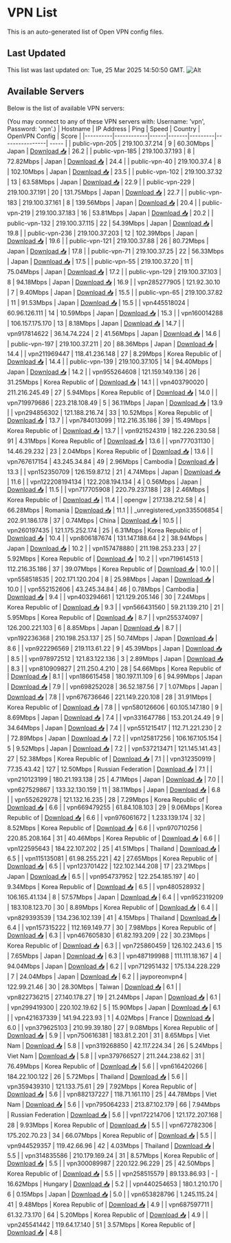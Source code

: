 # VPN List

This is an auto-generated list of Open VPN config files.

## Last Updated

This list was last updated on: Tue, 25 Mar 2025 14:50:50 GMT.
![Alt](https://repobeats.axiom.co/api/embed/186b98318ef1479477931607c1ad7d823f12451f.svg "Repobeats analytics image")

## Available Servers

Below is the list of available VPN servers:

(You may connect to any of these VPN servers with: Username: 'vpn', Password: 'vpn'.)
| Hostname | IP Address | Ping | Speed | Country | OpenVPN Config | Score |
|----------|------------|------|-------|---------|----------------| ----- |
| public-vpn-205 | 219.100.37.214 | 9 | 60.30Mbps | Japan | [Download 📥](./configs/server_0_JP.ovpn) | 26.2 |
| public-vpn-185 | 219.100.37.193 | 8 | 72.82Mbps | Japan | [Download 📥](./configs/server_1_JP.ovpn) | 24.4 |
| public-vpn-40 | 219.100.37.4 | 8 | 102.10Mbps | Japan | [Download 📥](./configs/server_2_JP.ovpn) | 23.5 |
| public-vpn-102 | 219.100.37.32 | 13 | 63.58Mbps | Japan | [Download 📥](./configs/server_3_JP.ovpn) | 22.9 |
| public-vpn-229 | 219.100.37.191 | 20 | 131.75Mbps | Japan | [Download 📥](./configs/server_4_JP.ovpn) | 22.7 |
| public-vpn-183 | 219.100.37.161 | 8 | 139.56Mbps | Japan | [Download 📥](./configs/server_5_JP.ovpn) | 20.4 |
| public-vpn-219 | 219.100.37.183 | 16 | 53.81Mbps | Japan | [Download 📥](./configs/server_6_JP.ovpn) | 20.2 |
| public-vpn-132 | 219.100.37.115 | 22 | 54.39Mbps | Japan | [Download 📥](./configs/server_7_JP.ovpn) | 19.8 |
| public-vpn-236 | 219.100.37.203 | 12 | 102.39Mbps | Japan | [Download 📥](./configs/server_8_JP.ovpn) | 19.6 |
| public-vpn-121 | 219.100.37.88 | 26 | 80.72Mbps | Japan | [Download 📥](./configs/server_9_JP.ovpn) | 17.8 |
| public-vpn-71 | 219.100.37.25 | 22 | 56.33Mbps | Japan | [Download 📥](./configs/server_10_JP.ovpn) | 17.5 |
| public-vpn-55 | 219.100.37.20 | 11 | 75.04Mbps | Japan | [Download 📥](./configs/server_11_JP.ovpn) | 17.2 |
| public-vpn-129 | 219.100.37.103 | 8 | 94.18Mbps | Japan | [Download 📥](./configs/server_12_JP.ovpn) | 16.9 |
| vpn285277905 | 121.92.30.10 | 7 | 9.40Mbps | Japan | [Download 📥](./configs/server_13_JP.ovpn) | 15.5 |
| public-vpn-65 | 219.100.37.82 | 11 | 91.53Mbps | Japan | [Download 📥](./configs/server_14_JP.ovpn) | 15.5 |
| vpn445518024 | 60.96.126.111 | 14 | 10.59Mbps | Japan | [Download 📥](./configs/server_15_JP.ovpn) | 15.3 |
| vpn160014288 | 106.157.175.170 | 13 | 8.18Mbps | Japan | [Download 📥](./configs/server_16_JP.ovpn) | 14.7 |
| vpn917814622 | 36.14.74.224 | 2 | 41.56Mbps | Japan | [Download 📥](./configs/server_17_JP.ovpn) | 14.6 |
| public-vpn-197 | 219.100.37.211 | 20 | 88.36Mbps | Japan | [Download 📥](./configs/server_18_JP.ovpn) | 14.4 |
| vpn211969447 | 118.41.236.148 | 27 | 8.29Mbps | Korea Republic of | [Download 📥](./configs/server_19_KR.ovpn) | 14.4 |
| public-vpn-139 | 219.100.37.105 | 14 | 94.40Mbps | Japan | [Download 📥](./configs/server_20_JP.ovpn) | 14.2 |
| vpn955264608 | 121.159.149.136 | 26 | 31.25Mbps | Korea Republic of | [Download 📥](./configs/server_21_KR.ovpn) | 14.1 |
| vpn403790020 | 211.216.245.49 | 27 | 5.94Mbps | Korea Republic of | [Download 📥](./configs/server_22_KR.ovpn) | 14.0 |
| vpn719979686 | 223.218.108.49 | 5 | 36.11Mbps | Japan | [Download 📥](./configs/server_23_JP.ovpn) | 13.9 |
| vpn294856302 | 121.188.216.74 | 33 | 10.52Mbps | Korea Republic of | [Download 📥](./configs/server_24_KR.ovpn) | 13.7 |
| vpn784013099 | 112.216.35.186 | 39 | 15.49Mbps | Korea Republic of | [Download 📥](./configs/server_25_KR.ovpn) | 13.7 |
| vpn921524319 | 182.226.230.58 | 91 | 4.31Mbps | Korea Republic of | [Download 📥](./configs/server_26_KR.ovpn) | 13.6 |
| vpn777031130 | 14.46.29.232 | 23 | 2.04Mbps | Korea Republic of | [Download 📥](./configs/server_27_KR.ovpn) | 13.6 |
| vpn767617154 | 43.245.34.84 | 49 | 2.96Mbps | Cambodia | [Download 📥](./configs/server_28_KH.ovpn) | 13.3 |
| vpn152350709 | 126.159.87.12 | 21 | 4.74Mbps | Japan | [Download 📥](./configs/server_29_JP.ovpn) | 11.6 |
| vpn122208194134 | 122.208.194.134 | 4 | 0.56Mbps | Japan | [Download 📥](./configs/server_30_JP.ovpn) | 11.5 |
| vpn717705908 | 220.79.237.188 | 28 | 2.46Mbps | Korea Republic of | [Download 📥](./configs/server_31_KR.ovpn) | 11.4 |
| opengw | 217.138.212.58 | 4 | 66.28Mbps | Romania | [Download 📥](./configs/server_32_RO.ovpn) | 11.1 |
| _unregistered_vpn335506854 | 202.91.186.178 | 37 | 0.74Mbps | China | [Download 📥](./configs/server_33_CN.ovpn) | 10.5 |
| vpn260197435 | 121.175.252.174 | 25 | 6.31Mbps | Korea Republic of | [Download 📥](./configs/server_34_KR.ovpn) | 10.4 |
| vpn806187674 | 131.147.188.64 | 2 | 38.94Mbps | Japan | [Download 📥](./configs/server_35_JP.ovpn) | 10.2 |
| vpn157478880 | 211.198.253.233 | 27 | 5.92Mbps | Korea Republic of | [Download 📥](./configs/server_36_KR.ovpn) | 10.2 |
| vpn719614513 | 112.216.35.186 | 37 | 39.07Mbps | Korea Republic of | [Download 📥](./configs/server_37_KR.ovpn) | 10.0 |
| vpn558518535 | 202.171.120.204 | 8 | 25.98Mbps | Japan | [Download 📥](./configs/server_38_JP.ovpn) | 10.0 |
| vpn552152606 | 43.245.34.84 | 46 | 0.78Mbps | Cambodia | [Download 📥](./configs/server_39_KH.ovpn) | 9.4 |
| vpn403294661 | 121.129.205.146 | 30 | 7.24Mbps | Korea Republic of | [Download 📥](./configs/server_40_KR.ovpn) | 9.3 |
| vpn566431560 | 59.21.139.210 | 21 | 5.95Mbps | Korea Republic of | [Download 📥](./configs/server_41_KR.ovpn) | 8.7 |
| vpn255374097 | 126.200.221.103 | 6 | 8.85Mbps | Japan | [Download 📥](./configs/server_42_JP.ovpn) | 8.7 |
| vpn192236368 | 210.198.253.137 | 25 | 50.74Mbps | Japan | [Download 📥](./configs/server_43_JP.ovpn) | 8.6 |
| vpn922296569 | 219.113.61.22 | 9 | 45.39Mbps | Japan | [Download 📥](./configs/server_44_JP.ovpn) | 8.5 |
| vpn978972512 | 121.83.122.136 | 3 | 2.89Mbps | Japan | [Download 📥](./configs/server_45_JP.ovpn) | 8.3 |
| vpn810909827 | 211.250.4.210 | 28 | 54.66Mbps | Korea Republic of | [Download 📥](./configs/server_46_KR.ovpn) | 8.1 |
| vpn186615458 | 180.197.11.109 | 6 | 94.99Mbps | Japan | [Download 📥](./configs/server_47_JP.ovpn) | 7.9 |
| vpn698252028 | 36.52.187.56 | 7 | 1.07Mbps | Japan | [Download 📥](./configs/server_48_JP.ovpn) | 7.8 |
| vpn676736646 | 221.149.220.108 | 28 | 31.91Mbps | Korea Republic of | [Download 📥](./configs/server_49_KR.ovpn) | 7.8 |
| vpn580126606 | 60.105.147.180 | 9 | 8.69Mbps | Japan | [Download 📥](./configs/server_50_JP.ovpn) | 7.4 |
| vpn331647786 | 153.201.24.49 | 9 | 34.64Mbps | Japan | [Download 📥](./configs/server_51_JP.ovpn) | 7.4 |
| vpn551215417 | 112.71.221.230 | 2 | 72.89Mbps | Japan | [Download 📥](./configs/server_52_JP.ovpn) | 7.2 |
| vpn125817256 | 106.167.105.154 | 5 | 9.52Mbps | Japan | [Download 📥](./configs/server_53_JP.ovpn) | 7.2 |
| vpn537213471 | 121.145.141.43 | 27 | 52.38Mbps | Korea Republic of | [Download 📥](./configs/server_54_KR.ovpn) | 7.1 |
| vpn312350919 | 77.35.43.42 | 127 | 12.50Mbps | Russian Federation | [Download 📥](./configs/server_55_RU.ovpn) | 7.1 |
| vpn210123199 | 180.21.193.138 | 25 | 4.71Mbps | Japan | [Download 📥](./configs/server_56_JP.ovpn) | 7.0 |
| vpn627529867 | 133.32.130.159 | 11 | 38.11Mbps | Japan | [Download 📥](./configs/server_57_JP.ovpn) | 6.8 |
| vpn552629278 | 121.132.16.235 | 28 | 7.29Mbps | Korea Republic of | [Download 📥](./configs/server_58_KR.ovpn) | 6.6 |
| vpn669479255 | 61.84.108.103 | 29 | 9.06Mbps | Korea Republic of | [Download 📥](./configs/server_59_KR.ovpn) | 6.6 |
| vpn976061672 | 1.233.139.174 | 32 | 8.52Mbps | Korea Republic of | [Download 📥](./configs/server_60_KR.ovpn) | 6.6 |
| vpn970710256 | 220.85.208.164 | 31 | 40.46Mbps | Korea Republic of | [Download 📥](./configs/server_61_KR.ovpn) | 6.6 |
| vpn122595643 | 184.22.107.202 | 25 | 41.51Mbps | Thailand | [Download 📥](./configs/server_62_TH.ovpn) | 6.5 |
| vpn115135081 | 61.98.255.221 | 42 | 27.65Mbps | Korea Republic of | [Download 📥](./configs/server_63_KR.ovpn) | 6.5 |
| vpn123701422 | 122.102.144.208 | 17 | 23.21Mbps | Japan | [Download 📥](./configs/server_64_JP.ovpn) | 6.5 |
| vpn954737952 | 122.254.185.197 | 40 | 9.34Mbps | Korea Republic of | [Download 📥](./configs/server_65_KR.ovpn) | 6.5 |
| vpn480528932 | 106.165.41.134 | 8 | 57.57Mbps | Japan | [Download 📥](./configs/server_66_JP.ovpn) | 6.4 |
| vpn952319209 | 183.108.123.70 | 30 | 8.89Mbps | Korea Republic of | [Download 📥](./configs/server_67_KR.ovpn) | 6.4 |
| vpn829393539 | 134.236.102.139 | 41 | 4.15Mbps | Thailand | [Download 📥](./configs/server_68_TH.ovpn) | 6.4 |
| vpn157315222 | 112.169.149.77 | 30 | 7.98Mbps | Korea Republic of | [Download 📥](./configs/server_69_KR.ovpn) | 6.3 |
| vpn467605830 | 61.82.193.209 | 22 | 30.23Mbps | Korea Republic of | [Download 📥](./configs/server_70_KR.ovpn) | 6.3 |
| vpn725860459 | 126.102.243.6 | 15 | 7.65Mbps | Japan | [Download 📥](./configs/server_71_JP.ovpn) | 6.3 |
| vpn487199988 | 111.111.18.167 | 4 | 94.04Mbps | Japan | [Download 📥](./configs/server_72_JP.ovpn) | 6.2 |
| vpn712951432 | 175.134.228.229 | 7 | 24.04Mbps | Japan | [Download 📥](./configs/server_73_JP.ovpn) | 6.2 |
| jayporeonvpn4 | 122.99.21.46 | 30 | 28.30Mbps | Taiwan | [Download 📥](./configs/server_74_TW.ovpn) | 6.1 |
| vpn822736215 | 27.140.178.27 | 19 | 21.24Mbps | Japan | [Download 📥](./configs/server_75_JP.ovpn) | 6.1 |
| vpn299419300 | 220.102.19.62 | 5 | 15.90Mbps | Japan | [Download 📥](./configs/server_76_JP.ovpn) | 6.1 |
| vpn421637339 | 141.94.223.93 | 1 | 4.02Mbps | France | [Download 📥](./configs/server_77_FR.ovpn) | 6.0 |
| vpn379625103 | 210.99.39.180 | 27 | 9.08Mbps | Korea Republic of | [Download 📥](./configs/server_78_KR.ovpn) | 5.9 |
| vpn750616381 | 183.81.2.201 | 31 | 8.65Mbps | Viet Nam | [Download 📥](./configs/server_79_VN.ovpn) | 5.8 |
| vpn319268850 | 42.117.224.34 | 26 | 5.24Mbps | Viet Nam | [Download 📥](./configs/server_80_VN.ovpn) | 5.8 |
| vpn379766527 | 211.244.238.62 | 31 | 76.49Mbps | Korea Republic of | [Download 📥](./configs/server_81_KR.ovpn) | 5.6 |
| vpn616420266 | 184.22.100.122 | 26 | 5.72Mbps | Thailand | [Download 📥](./configs/server_82_TH.ovpn) | 5.6 |
| vpn359439310 | 121.133.75.61 | 29 | 7.92Mbps | Korea Republic of | [Download 📥](./configs/server_83_KR.ovpn) | 5.6 |
| vpn882137227 | 118.71.161.110 | 25 | 44.78Mbps | Viet Nam | [Download 📥](./configs/server_84_VN.ovpn) | 5.6 |
| vpn795064233 | 213.87.102.179 | 66 | 7.94Mbps | Russian Federation | [Download 📥](./configs/server_85_RU.ovpn) | 5.6 |
| vpn172214706 | 121.172.207.168 | 28 | 9.93Mbps | Korea Republic of | [Download 📥](./configs/server_86_KR.ovpn) | 5.5 |
| vpn672782306 | 175.202.70.23 | 34 | 66.07Mbps | Korea Republic of | [Download 📥](./configs/server_87_KR.ovpn) | 5.5 |
| vpn944529357 | 119.42.66.96 | 42 | 4.03Mbps | Thailand | [Download 📥](./configs/server_88_TH.ovpn) | 5.5 |
| vpn314835586 | 210.179.169.24 | 31 | 8.57Mbps | Korea Republic of | [Download 📥](./configs/server_89_KR.ovpn) | 5.5 |
| vpn300089987 | 220.122.96.229 | 25 | 42.50Mbps | Korea Republic of | [Download 📥](./configs/server_90_KR.ovpn) | 5.5 |
| vpn258515579 | 89.133.86.93 | - | 16.62Mbps | Hungary | [Download 📥](./configs/server_91_HU.ovpn) | 5.2 |
| vpn440254653 | 180.1.210.170 | 6 | 0.15Mbps | Japan | [Download 📥](./configs/server_92_JP.ovpn) | 5.0 |
| vpn653828796 | 1.245.115.24 | 41 | 9.48Mbps | Korea Republic of | [Download 📥](./configs/server_93_KR.ovpn) | 4.9 |
| vpn687597711 | 61.32.73.170 | 64 | 5.20Mbps | Korea Republic of | [Download 📥](./configs/server_94_KR.ovpn) | 4.9 |
| vpn245541442 | 119.64.17.140 | 51 | 3.57Mbps | Korea Republic of | [Download 📥](./configs/server_95_KR.ovpn) | 4.8 |
